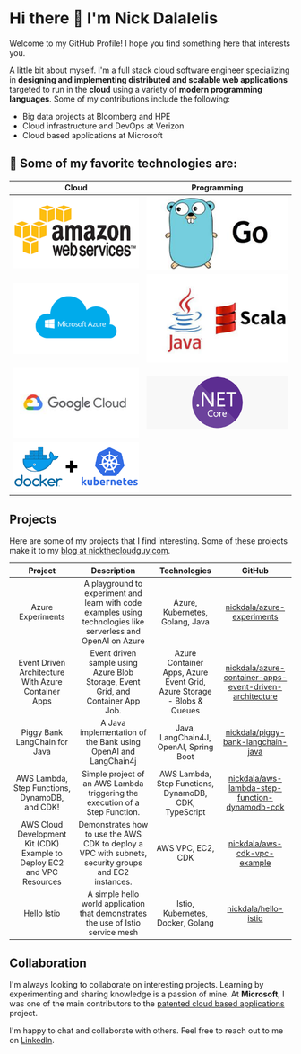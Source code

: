 # Hi there 👋 I'm Nick Dalalelis

Welcome to my GitHub Profile! I hope you find something here that interests you.

A little bit about myself. I'm a full stack cloud software engineer specializing in **designing and implementing distributed and scalable web applications** targeted to run in the **cloud** using a variety of **modern programming languages**. Some of my contributions include the following:

* Big data projects at Bloomberg and HPE
* Cloud infrastructure and DevOps at Verizon
* Cloud based applications at Microsoft

## :heart_decoration: Some of my favorite technologies are:


| Cloud | Programming |
| :---: | :---: |
|![aws](./amazon.png) | ![golang](./go.jpeg)
| ![azure](./azure.png) | ![java-scala](./java-scala.jpeg)
|![google-cloud](./google-cloud.jpg) | ![dotnetcore](./dotnet-core.png)
|![kubernetes](./docker-kubernetes.png)| |


## Projects

Here are some of my projects that I find interesting. Some of these projects make it to my [blog at nickthecloudguy.com](https://www.nickthecloudguy.com/).

| Project | Description | Technologies | GitHub |
| :---: | :---: | :---: | :---: |
| Azure Experiments | A playground to experiment and learn with code examples using technologies like serverless and OpenAI on Azure | Azure, Kubernetes, Golang, Java | [nickdala/azure-experiments](https://github.com/nickdala/azure-experiments)
| Event Driven Architecture With Azure Container Apps | Event driven sample using Azure Blob Storage, Event Grid, and Container App Job. | Azure Container Apps, Azure Event Grid, Azure Storage - Blobs & Queues | [nickdala/azure-container-apps-event-driven-architecture](https://github.com/nickdala/azure-experiments/tree/main/samples/blob-event-grid-container-app)
| Piggy Bank LangChain for Java | A Java implementation of the Bank using OpenAI and LangChain4j | Java, LangChain4J, OpenAI, Spring Boot | [nickdala/piggy-bank-langchain-java](https://github.com/nickdala/piggy-bank-langchain4j)
| AWS Lambda, Step Functions, DynamoDB, and CDK! | Simple project of an AWS Lambda triggering the execution of a Step Function. | AWS Lambda, Step Functions, DynamoDB, CDK, TypeScript | [nickdala/aws-lambda-step-function-dynamodb-cdk](https://github.com/nickdala/aws-lambda-step-function-dynamodb)
|AWS Cloud Development Kit (CDK) Example to Deploy EC2 and VPC Resources | Demonstrates how to use the AWS CDK to deploy a VPC with subnets, security groups and EC2 instances.  | AWS VPC, EC2, CDK | [nickdala/aws-cdk-vpc-example](https://github.com/nickdala/aws-cdk-vpc-example)
| Hello Istio | A simple hello world application that demonstrates the use of Istio service mesh | Istio, Kubernetes, Docker, Golang | [nickdala/hello-istio](https://github.com/nickdala/helloworld-istio)

## Collaboration

I'm always looking to collaborate on interesting projects. Learning by experimenting and sharing knowledge is a passion of mine. At **Microsoft**, I was one of the main contributors to the [patented cloud based applications](https://patents.google.com/patent/US20140164480A1/en) project.

I'm happy to chat and collaborate with others. Feel free to reach out to me on [LinkedIn](https://www.linkedin.com/in/nickdala/).

<!--
**nickdala/nickdala** is a ✨ _special_ ✨ repository because its `README.md` (this file) appears on your GitHub profile.

Here are some ideas to get you started:

- 🔭 I’m currently working on ...
- 🌱 I’m currently learning ...
- 👯 I’m looking to collaborate on ...
- 🤔 I’m looking for help with ...
- 💬 Ask me about ...
- 📫 How to reach me: ...
- 😄 Pronouns: ...
- ⚡ Fun fact: ...
-->
